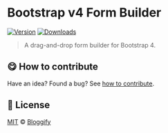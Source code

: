 <!-- Please do not edit this file. Edit the `blah` field in the `package.json` instead. If in doubt, open an issue. -->

# Bootstrap v4 Form Builder

 [![Version](https://img.shields.io/npm/v/bootstrap-form-builder-v4.svg)](https://www.npmjs.com/package/bootstrap-form-builder-v4) [![Downloads](https://img.shields.io/npm/dt/bootstrap-form-builder-v4.svg)](https://www.npmjs.com/package/bootstrap-form-builder-v4)

> A drag-and-drop form builder for Bootstrap 4.

## :yum: How to contribute
Have an idea? Found a bug? See [how to contribute][contributing].



## :scroll: License

[MIT][license] © [Bloggify][website]

[license]: http://showalicense.com/?fullname=Bloggify%20%3Csupport%40bloggify.org%3E%20(https%3A%2F%2Fbloggify.org)&year=2012#license-mit
[website]: https://bloggify.org
[contributing]: /CONTRIBUTING.md
[docs]: /DOCUMENTATION.md
